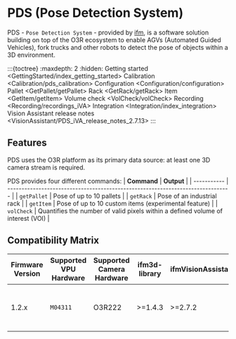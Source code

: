 
# PDS (Pose Detection System)

PDS - `Pose Detection System` - provided by [ifm](https://www.ifm.com), is a software solution building on top of the O3R ecosystem to enable AGVs (Automated Guided Vehicles), fork trucks and other robots to detect the pose of objects within a 3D environment.

:::{toctree}
    :maxdepth: 2
    :hidden:
Getting started <GettingStarted/index_getting_started>
Calibration <Calibration/pds_calibration>
Configuration <Configuration/configuration>
Pallet <GetPallet/getPallet>
Rack <GetRack/getRack>
Item <GetItem/getItem>
Volume check <VolCheck/volCheck>
Recording <Recording/recordings_iVA>
Integration <Integration/index_integration>
Vision Assistant release notes <VisionAssistant/PDS_iVA_release_notes_2.7.13>
:::

## Features

PDS uses the O3R platform as its primary data source: at least one 3D camera stream is required.

PDS provides four different commands:
| **Command** | **Output**                                                                      |
| ----------- | ------------------------------------------------------------------------------- |
| `getPallet` | Pose of up to 10 pallets                                                        |
| `getRack`   | Pose of an industrial rack                                                      |
| `getItem`   | Pose of up to 10 custom items (experimental feature)                             |
| `volCheck`  | Quantifies the number of valid pixels within a defined volume of interest (VOI) |


## Compatibility Matrix

| Firmware Version | Supported VPU Hardware | Supported Camera Hardware | ifm3d-library | ifmVisionAssistant | Comments |
| ---------------- | ---------------------- | ------------------------- | ------------- | ------------------ | -------- |
| 1.2.x            | `M04311`               | O3R222                    | >=1.4.3       | >=2.7.2                  | Field test only version. Do not use for production.